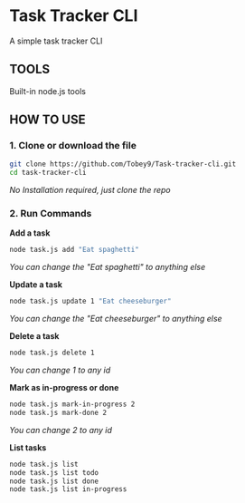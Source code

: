 # Task Tracker CLI

A simple task tracker CLI

## TOOLS

Built-in node.js tools

## HOW TO USE

### 1. Clone or download the file

```bash
git clone https://github.com/Tobey9/Task-tracker-cli.git
cd task-tracker-cli
```

_No Installation required, just clone the repo_

### 2. Run Commands

**Add a task**

```bash
node task.js add "Eat spaghetti"
```

_You can change the "Eat spaghetti" to anything else_

**Update a task**

```bash
node task.js update 1 "Eat cheeseburger"
```

_You can change the "Eat cheeseburger" to anything else_

**Delete a task**

```bash
node task.js delete 1
```

_You can change 1 to any id_

**Mark as in-progress or done**

```bash
node task.js mark-in-progress 2
node task.js mark-done 2
```

_You can change 2 to any id_

**List tasks**

```bash
node task.js list
node task.js list todo
node task.js list done
node task.js list in-progress
```
